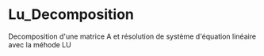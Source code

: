 # Lu_Decomposition
Decomposition d'une matrice A et résolution de système d'équation linéaire avec la méhode LU
